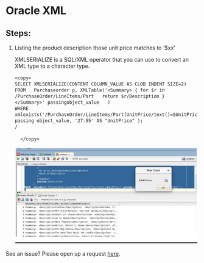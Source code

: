 
# Oracle XML  


## Steps:

1. Listing the product description those unit price matches to ‘$xx’
    
    XMLSERIALIZE is a SQL/XML operator that you can use to convert an XML type to a character type.

    ````
    <copy>
    SELECT XMLSERIALIZE(CONTENT COLUMN_VALUE AS CLOB INDENT SIZE=2) 
    FROM   Purchaseorder p, XMLTable('<Summary> { for $r in 
    /PurchaseOrder/LineItems/Part   return $r/Description }    </Summary>' passingobject_value   )
    WHERE  xmlexists('/PurchaseOrder/LineItems/Part[UnitPrice/text()=$UnitPrice]' passing object_value, '27.95' AS "UnitPrice" ); 
    /

      </copy>
    ````
  
   ![](./images/xml_m8.PNG " ")
    
   

See an issue?  Please open up a request [here](https://github.com/oracle/learning-library/issues).